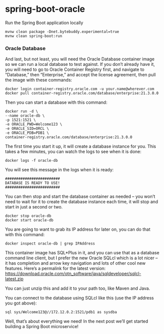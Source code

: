 # spring-boot-oracle

Run the Spring Boot application locally

```shell
mvnw clean package -Dnet.bytebuddy.experimental=true
mvnw clean spring-boot:run
```

### Oracle Database

And last, but not least, you will need the Oracle Database container image so we can run a local database to test
against.
If you don’t already have it, you will need to go to Oracle Container Registry first, and navigate to “Database,” then
“Enterprise,” and accept the license agreement, then pull the image with these commands:

```shell
docker login container-registry.oracle.com -u your.name@wherever.com
docker pull container-registry.oracle.com/database/enterprise:21.3.0.0
```

Then you can start a database with this command:

```shell
docker run -d \
--name oracle-db \
-p 1521:1521 \
-e ORACLE_PWD=Welcome123 \
-e ORACLE_SID=ORCL \
-e ORACLE_PDB=PDB1 \
container-registry.oracle.com/database/enterprise:21.3.0.0
```

The first time you start it up, it will create a database instance for you. This takes a few minutes, you can watch the
logs to see when it is done:

```shell
docker logs -f oracle-db
```

You will see this message in the logs when it is ready:

```shell
#########################
DATABASE IS READY TO USE!
#########################
```

You can then stop and start the database container as needed – you won’t need to wait for it to create the database
instance each time, it will stop and start in just a second or two.

```shell
docker stop oracle-db
docker start oracle-db
```

You are going to want to grab its IP address for later on, you can do that with this command:

```shell
docker inspect oracle-db | grep IPAddress
```

This container image has SQL*Plus in it, and you can use that as a database command line client, but I prefer the new
Oracle SQLcl which is a lot nicer – it has completion and arrow key navigation and lots of other cool new features.
Here’s a permalink for the latest version: https://download.oracle.com/otn_software/java/sqldeveloper/sqlcl-latest.zip

You can just unzip this and add it to your path too, like Maven and Java.

You can connect to the database using SQLcl like this (use the IP address you got above):

```shell
sql sys/Welcome123@//172.12.0.2:1521/pdb1 as sysdba
```

Well, that’s about everything we need! In the next post we’ll get started building a Spring Boot microservice!

